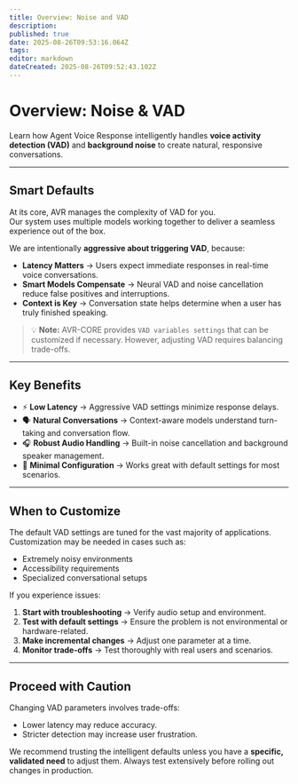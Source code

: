 ```yaml
---
title: Overview: Noise and VAD
description: 
published: true
date: 2025-08-26T09:53:16.064Z
tags: 
editor: markdown
dateCreated: 2025-08-26T09:52:43.102Z
---
```


# Overview: Noise & VAD

Learn how Agent Voice Response intelligently handles **voice activity detection (VAD)** and **background noise** to create natural, responsive conversations.

---

## Smart Defaults

At its core, AVR manages the complexity of VAD for you.  
Our system uses multiple models working together to deliver a seamless experience out of the box.

We are intentionally **aggressive about triggering VAD**, because:

- **Latency Matters** → Users expect immediate responses in real-time voice conversations.  
- **Smart Models Compensate** → Neural VAD and noise cancellation reduce false positives and interruptions.  
- **Context is Key** → Conversation state helps determine when a user has truly finished speaking.  

> 💡 **Note:** AVR-CORE provides `VAD variables settings` that can be customized if necessary. However, adjusting VAD requires balancing trade-offs.

---

## Key Benefits

- ⚡ **Low Latency** → Aggressive VAD settings minimize response delays.  
- 🗣️ **Natural Conversations** → Context-aware models understand turn-taking and conversation flow.  
- 🎧 **Robust Audio Handling** → Built-in noise cancellation and background speaker management.  
- 🔧 **Minimal Configuration** → Works great with default settings for most scenarios.  

---

## When to Customize

The default VAD settings are tuned for the vast majority of applications.  
Customization may be needed in cases such as:

- Extremely noisy environments  
- Accessibility requirements  
- Specialized conversational setups  

If you experience issues:

1. **Start with troubleshooting** → Verify audio setup and environment.  
2. **Test with default settings** → Ensure the problem is not environmental or hardware-related.  
3. **Make incremental changes** → Adjust one parameter at a time.  
4. **Monitor trade-offs** → Test thoroughly with real users and scenarios.  

---

## Proceed with Caution

Changing VAD parameters involves trade-offs:  
- Lower latency may reduce accuracy.  
- Stricter detection may increase user frustration.  

We recommend trusting the intelligent defaults unless you have a **specific, validated need** to adjust them. Always test extensively before rolling out changes in production.  